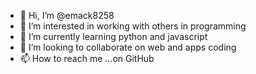 - 👋 Hi, I’m @emack8258
- 👀 I’m interested in working with others in programming
- 🌱 I’m currently learning python and javascript
- 💞️ I’m looking to collaborate on web and apps coding
- 📫 How to reach me ...on GitHub

<!---
emack8258/emack8258 is a ✨ special ✨ repository because its `README.md` (this file) appears on your GitHub profile.
You can click the Preview link to take a look at your changes.
--->

